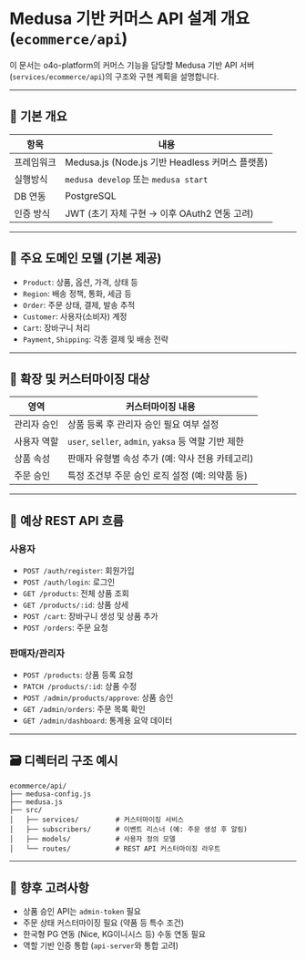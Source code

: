 # Medusa 기반 커머스 API 설계 개요 (`ecommerce/api`)

이 문서는 o4o-platform의 커머스 기능을 담당할 Medusa 기반 API 서버(`services/ecommerce/api`)의 구조와 구현 계획을 설명합니다.

---

## 🧭 기본 개요

| 항목 | 내용 |
|------|------|
| 프레임워크 | Medusa.js (Node.js 기반 Headless 커머스 플랫폼) |
| 실행방식 | `medusa develop` 또는 `medusa start` |
| DB 연동 | PostgreSQL |
| 인증 방식 | JWT (초기 자체 구현 → 이후 OAuth2 연동 고려) |

---

## 🧱 주요 도메인 모델 (기본 제공)

- `Product`: 상품, 옵션, 가격, 상태 등
- `Region`: 배송 정책, 통화, 세금 등
- `Order`: 주문 상태, 결제, 발송 추적
- `Customer`: 사용자(소비자) 계정
- `Cart`: 장바구니 처리
- `Payment`, `Shipping`: 각종 결제 및 배송 전략

---

## 🧩 확장 및 커스터마이징 대상

| 영역 | 커스터마이징 내용 |
|------|------------------|
| 관리자 승인 | 상품 등록 후 관리자 승인 필요 여부 설정 |
| 사용자 역할 | `user`, `seller`, `admin`, `yaksa` 등 역할 기반 제한 |
| 상품 속성 | 판매자 유형별 속성 추가 (예: 약사 전용 카테고리) |
| 주문 승인 | 특정 조건부 주문 승인 로직 설정 (예: 의약품 등) |

---

## 🔌 예상 REST API 흐름

### 사용자

- `POST /auth/register`: 회원가입
- `POST /auth/login`: 로그인
- `GET /products`: 전체 상품 조회
- `GET /products/:id`: 상품 상세
- `POST /cart`: 장바구니 생성 및 상품 추가
- `POST /orders`: 주문 요청

### 판매자/관리자

- `POST /products`: 상품 등록 요청
- `PATCH /products/:id`: 상품 수정
- `POST /admin/products/approve`: 상품 승인
- `GET /admin/orders`: 주문 목록 확인
- `GET /admin/dashboard`: 통계용 요약 데이터

---

## 🗃 디렉터리 구조 예시

```
ecommerce/api/
├── medusa-config.js
├── medusa.js
├── src/
│   ├── services/         # 커스터마이징 서비스
│   ├── subscribers/      # 이벤트 리스너 (예: 주문 생성 후 알림)
│   ├── models/           # 사용자 정의 모델
│   └── routes/           # REST API 커스터마이징 라우트
```

---

## 📌 향후 고려사항

- 상품 승인 API는 `admin-token` 필요
- 주문 상태 커스터마이징 필요 (약품 등 특수 조건)
- 한국형 PG 연동 (Nice, KG이니시스 등) 수동 연동 필요
- 역할 기반 인증 통합 (`api-server`와 통합 고려)

